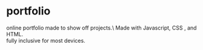 # portfolio
online portfolio made to show off projects.\ 
Made with Javascript, CSS , and HTML. \
fully inclusive for most devices. 
